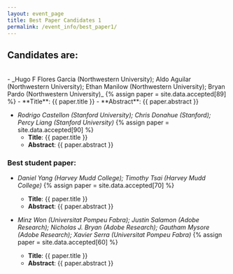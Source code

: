 ```yaml
---
layout: event_page
title: Best Paper Candidates 1
permalink: /event_info/best_paper1/
---
```


## Candidates are: 
<br/>
- _Hugo F Flores Garcia (Northwestern University); Aldo Aguilar (Northwestern University); Ethan Manilow (Northwestern University); Bryan Pardo (Northwestern University)_
    {% assign paper =  site.data.accepted[89] %}
    - **Title**: {{ paper.title }}
    - **Abstract**: {{ paper.abstract }}

- _Rodrigo Castellon (Stanford University); Chris Donahue (Stanford); Percy Liang (Stanford University)_
    {% assign paper =  site.data.accepted[90] %}
    - **Title**: {{ paper.title }}    
    - **Abstract**: {{ paper.abstract }}

### Best student paper:

- _Daniel Yang (Harvey Mudd College); Timothy Tsai (Harvey Mudd College)_
    {% assign paper =  site.data.accepted[70] %}
    - **Title**: {{ paper.title }}    
    - **Abstract**: {{ paper.abstract }}

- _Minz Won (Universitat Pompeu Fabra); Justin Salamon (Adobe Research); Nicholas J. Bryan (Adobe Research); Gautham Mysore (Adobe Research); Xavier Serra (Universitat Pompeu Fabra)_
    {% assign paper =  site.data.accepted[60] %}
    - **Title**: {{ paper.title }}    
    - **Abstract**: {{ paper.abstract }}

